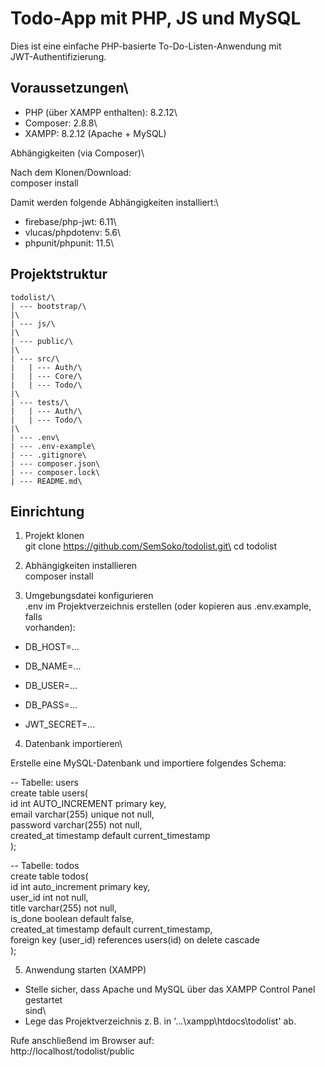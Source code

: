 # Todo-App mit PHP, JS und MySQL

Dies ist eine einfache PHP-basierte To-Do-Listen-Anwendung mit\
JWT-Authentifizierung.

## Voraussetzungen\
- PHP (über XAMPP enthalten): 8.2.12\
- Composer: 2.8.8\
- XAMPP: 8.2.12 (Apache + MySQL)

Abhängigkeiten (via Composer)\

Nach dem Klonen/Download:\
composer install

Damit werden folgende Abhängigkeiten installiert:\
- firebase/php-jwt: 6.11\
- vlucas/phpdotenv: 5.6\
- phpunit/phpunit: 11.5\

## Projektstruktur

```
todolist/\
| --- bootstrap/\
|\
| --- js/\
|\
| --- public/\
|\
| --- src/\
|	| --- Auth/\
|	| --- Core/\
|	| --- Todo/\
|\
| --- tests/\
|	| --- Auth/\
|	| --- Todo/\
|\
| --- .env\
| --- .env-example\
| --- .gitignore\
| --- composer.json\
| --- composer.lock\
| --- README.md\
```

## Einrichtung

1.	Projekt klonen\
git clone https://github.com/SemSoko/todolist.git\
cd todolist

2.	Abhängigkeiten installieren\
composer install

3.	Umgebungsdatei konfigurieren\
.env im Projektverzeichnis erstellen (oder kopieren aus .env.example, falls\
vorhanden):

- DB_HOST=...
- DB_NAME=...
- DB_USER=...
- DB_PASS=...

- JWT_SECRET=...

4.	Datenbank importieren\

Erstelle eine MySQL-Datenbank und importiere folgendes Schema:

--	Tabelle: users\
create table users(\
	id int AUTO_INCREMENT primary key,\
	email varchar(255) unique not null,\
	password varchar(255) not null,\
	created_at timestamp default current_timestamp\
);

--	Tabelle: todos\
create table todos(\
	id int auto_increment primary key,\
	user_id int not null,\
	title varchar(255) not null,\
	is_done boolean default false,\
	created_at timestamp default current_timestamp,\
	foreign key (user_id) references users(id) on delete cascade\
);

5.	Anwendung starten (XAMPP)

-	Stelle sicher, dass Apache und MySQL über das XAMPP Control Panel gestartet\
	sind\
-	Lege das Projektverzeichnis z. B. in '...\xampp\htdocs\todolist' ab.

Rufe anschließend im Browser auf:\
http://localhost/todolist/public
